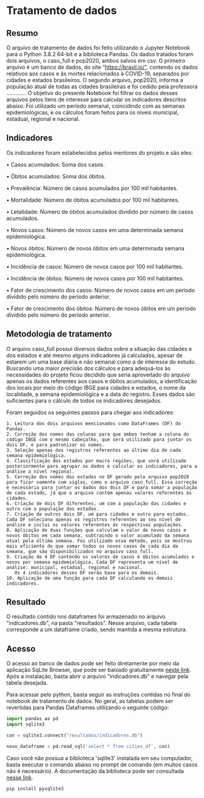 # Tratamento de dados

## Resumo
O arquivo de tratamento de dados foi feito utilizando o Jupyter Notebook para o Python 3.8.2 64-bit e a biblioteca Pandas. Os dados tratados foram dois arquivos, o caso_full e pop2020, ambos salvos em csv. O primeiro arquivo é um banco de dados, do site “https://brasil.io/”, contendo os dados relativos aos casos e às mortes relacionados à COVID-19, separados por cidades e estados brasileiros. O segundo arquivo, pop2020, informa a população atual de todas as cidades brasileiras e foi cedido pela professora …………. O objetivo do presente Notebook foi filtrar os dados desses arquivos pelos itens de interesse para calcular os indicadores descritos abaixo. Foi utilizado um período semanal, coincidindo com as semanas epidemiológicas, e os cálculos foram feitos para os níveis municipal, estadual, regional e nacional. 

## Indicadores
Os indicadores foram estabelecidos pelos mentores do projeto e são eles:
  
  • Casos acumulados:
      Soma dos casos.
      
  • Óbitos acumulados:
      Soma dos óbitos.
  
  • Prevalência:
      Número de casos acumulados por 100 mil habitantes.
  
  • Mortalidade:
      Número de óbitos acumulados por 100 mil habitantes.
  
  • Letalidade:
      Número de óbitos acumulados dividido por número de casos acumulados.
  
  • Novos casos:
      Número de novos casos em uma determinada semana epidemiológica.
  
  • Novos óbitos:
      Número de novos óbitos em uma determinada semana epidemiológica.
  
  • Incidência de casos:
      Número de novos casos por 100 mil habitantes.
  
  • Incidência de óbitos:
      Número de novos casos por 100 mil habitantes.
  
  • Fator de crescimento dos casos:
      Número de novos casos em um período dividido pelo número do período anterior. 
  
  • Fator de crescimento dos óbitos:
      Número de novos óbitos em um período dividido pelo número do período anterior. 

## Metodologia de tratamento

O arquivo caso_full possui diversos dados sobre a situação das cidades e dos estados e até mesmo alguns indicadores já calculados, apesar de estarem um uma base diária e não semanal como a de interesse do estudo. Buscando uma maior precisão dos cálculos e para adequá-los às necessidades do projeto ficou decidido que seria aproveitado do arquivo apenas os dados referentes aos casos e óbitos acumulados, a identificação dos locais por meio do código IBGE para cidades e estados, o nome da localidade, a semana epidemiológica e a data do registro. Esses dados são suficientes para o cálculo de todos os indicadores desejados.

Foram seguidos os seguintes passos para chegar aos indicadores:

    1. Leitura dos dois arquivos mencionados como DataFrames (DF) do Pandas.
    2. Correção dos nomes das colunas para que ambos tenham a coluna do código IBGE com o mesmo cabeçalho, que será utilizado para juntar os dois DF, e para padronizar os nomes.
    3. Seleção apenas dos registros referentes ao último dia de cada semana epidemiológica. 
    4. Classificação dos estados por macro regiões, que será utilizado posteriormente para agrupar os dados e calcular os indicadores, para a análise a nível regional. 
    5. Correção dos nomes dos estados no DF gerado pelo arquivo pop2020 para ficar somente com siglas, como o arquivo caso_full. Essa correção é necessária para juntar os dados dos dois DF e para somar a população de cada estado, já que o arquivo contém apenas valores referentes às cidades. 
    6. Criação de dois DF diferentes, um com a população das cidades e outro com a população dos estados.
    7. Criação de outros dois DF, um para cidades e outro para estados. Cada DF seleciona apenas os registros referentes ao seu nível de análise e inclui os valores referentes às respectivas populações. 
    8. Aplicação de duas funções que calculam o valor de novos casos e novos óbitos em cada semana, subtraindo o valor acumulado da semana atual pela última semana. Foi utilizado esse método, pois se mostrou mais eficiente do que somar todos os novos casos de cada dia da semana, que são disponibilizados no arquivo caso_full.
    9. Criação de 4 DF contendo os valores de casos e óbitos acumulados e novos por semana epidemiológica. Cada DF representa um nível de análise: municipal, estadual, regional e nacional.
       Os 4 indicadores desses DF serão base para os demais.  
    10. Aplicação de uma função para cada DF calculando os demais indicadores.
    
    
## Resultado

O resultado contido nos dataframes foi armazenado no arquivo "indicadores.db", na pasta "resultados". Nesse arquivo, cada tabela corresponde a um dataframe criado, sendo mantida a mesma estrutura.


## Acesso

O acesso ao banco de dados pode ser feito diretamente por meio da aplicação SqLite Browser, que pode ser baixado gratuitamente [neste link](https://sqlitebrowser.org/dl/). Após a instalação, basta abrir o arquivo "indicadores.db" e navegar pela tabela desejada.

Para acessar pelo python, basta seguir as instruções contidas no final do notebook de tratamento de dados. No geral, as tabelas podem ser revertidas para Pandas Dataframes utilizando o seguinte código:
```python
import pandas as pd
import sqlite3

con = sqlite3.connect("resultados/indicadores.db")  

novo_dataframe = pd.read_sql('select * from cities_df', con)
```


Caso você não possua a biblioteca 'sqlite3' instalada em seu computador, basta executar o comando abaixo no prompt de comando (em muitos casos não é necessário). A documentação da biblioteca pode ser consultada [nesse link](https://docs.python.org/3/library/sqlite3.html).

```bash
pip install pysqlite3
```

       
